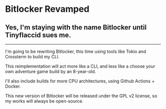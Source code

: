 # Bitlocker Revamped
## Yes, I'm staying with the name Bitlocker until Tinyflaccid sues me.
---
I'm going to be rewriting Bitlocker, this time using tools like Tokio and Crossterm to build my CLI.

This reimplementation will act more like a CLI, and less like a choose your own adventure game build by an 8-year-old.

I'll also include builds for more CPU architectures, using Github Actions + Docker.

This new version of Bitlocker will be released under the GPL v2 license, so my works will always be open-source.